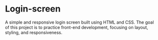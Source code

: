 # Login-screen
 A simple and responsive login screen built using HTML and CSS. The goal of this project is to practice front-end development, focusing on layout, styling, and responsiveness.
